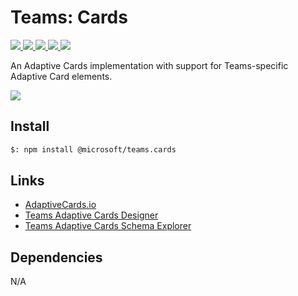 # Teams: Cards

<p>
    <a href="https://www.npmjs.com/package/@microsoft/teams.cards" target="_blank">
        <img src="https://img.shields.io/npm/v/@microsoft/teams.cards" />
    </a>
    <a href="https://www.npmjs.com/package/@microsoft/teams.cards?activeTab=code" target="_blank">
        <img src="https://img.shields.io/bundlephobia/min/@microsoft/teams.cards" />
    </a>
    <a href="https://www.npmjs.com/package/@microsoft/teams.cards?activeTab=dependencies" target="_blank">
        <img src="https://img.shields.io/librariesio/release/npm/@microsoft/teams.cards" />
    </a>
    <a href="https://www.npmjs.com/package/@microsoft/teams.cards" target="_blank">
        <img src="https://img.shields.io/npm/dw/@microsoft/teams.cards" />
    </a>
    <a href="https://microsoft.github.io/teams.js" target="_blank">
        <img src="https://img.shields.io/badge/📖 docs-open-blue" />
    </a>
</p>

An Adaptive Cards implementation with support for Teams-specific Adaptive Card elements.

<a href="https://microsoft.github.io/teams.js/2.getting-started/1.create-application.html" target="_blank">
    <img src="https://img.shields.io/badge/📖 Getting Started-blue?style=for-the-badge" />
</a>

## Install

```bash
$: npm install @microsoft/teams.cards
```

## Links

- [AdaptiveCards.io](https://adaptivecards.io/)
- [Teams Adaptive Cards Designer](https://aka.ms/acdesignerbeta)
- [Teams Adaptive Cards Schema Explorer](https://aka.ms/acexplorer)

## Dependencies

N/A
